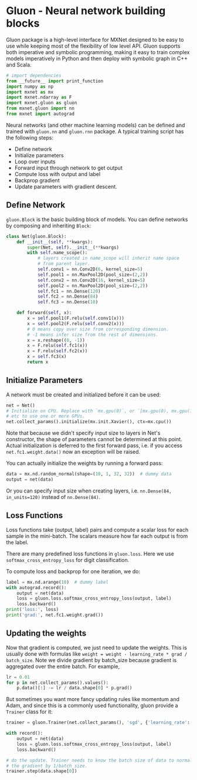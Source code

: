 # Gluon - Neural network building blocks

Gluon package is a high-level interface for MXNet designed to be easy to use while
keeping most of the flexibility of low level API. Gluon supports both imperative
and symbolic programming, making it easy to train complex models imperatively
in Python and then deploy with symbolic graph in C++ and Scala.


```python
# import dependencies
from __future__ import print_function
import numpy as np
import mxnet as mx
import mxnet.ndarray as F
import mxnet.gluon as gluon
from mxnet.gluon import nn
from mxnet import autograd
```

Neural networks (and other machine learning models) can be defined and trained
with `gluon.nn` and `gluon.rnn` package. A typical training script has the following
steps:

- Define network
- Initialize parameters
- Loop over inputs
- Forward input through network to get output
- Compute loss with output and label
- Backprop gradient
- Update parameters with gradient descent.


## Define Network

`gluon.Block` is the basic building block of models. You can define networks by
composing and inheriting `Block`:

```python
class Net(gluon.Block):
    def __init__(self, **kwargs):
        super(Net, self).__init__(**kwargs)
        with self.name_scope():
            # layers created in name_scope will inherit name space
            # from parent layer.
            self.conv1 = nn.Conv2D(6, kernel_size=5)
            self.pool1 = nn.MaxPool2D(pool_size=(2,2))
            self.conv2 = nn.Conv2D(16, kernel_size=5)
            self.pool2 = nn.MaxPool2D(pool_size=(2,2))
            self.fc1 = nn.Dense(120)
            self.fc2 = nn.Dense(84)
            self.fc3 = nn.Dense(10)

    def forward(self, x):
        x = self.pool1(F.relu(self.conv1(x)))
        x = self.pool2(F.relu(self.conv2(x)))
        # 0 means copy over size from corresponding dimension.
        # -1 means infer size from the rest of dimensions.
        x = x.reshape((0, -1))
        x = F.relu(self.fc1(x))
        x = F.relu(self.fc2(x))
        x = self.fc3(x)
        return x
```

## Initialize Parameters

A network must be created and initialized before it can be used:

```python
net = Net()
# Initialize on CPU. Replace with `mx.gpu(0)`, or `[mx.gpu(0), mx.gpu(1)]`,
# etc to use one or more GPUs.
net.collect_params().initialize(mx.init.Xavier(), ctx=mx.cpu())
```

Note that because we didn't specify input size to layers in Net's constructor,
the shape of parameters cannot be determined at this point. Actual initialization
is deferred to the first forward pass, i.e. if you access `net.fc1.weight.data()`
now an exception will be raised.

You can actually initialize the weights by running a forward pass:

```python
data = mx.nd.random_normal(shape=(10, 1, 32, 32))  # dummy data
output = net(data)
```

Or you can specify input size when creating layers, i.e. `nn.Dense(84, in_units=120)`
instead of `nn.Dense(84)`.

## Loss Functions

Loss functions take (output, label) pairs and compute a scalar loss for each sample
in the mini-batch. The scalars measure how far each output is from the label.

There are many predefined loss functions in `gluon.loss`. Here we use
`softmax_cross_entropy_loss` for digit classification.

To compute loss and backprop for one iteration, we do:

```python
label = mx.nd.arange(10)  # dummy label
with autograd.record():
    output = net(data)
    loss = gluon.loss.softmax_cross_entropy_loss(output, label)
    loss.backward()
print('loss:', loss)
print('grad:', net.fc1.weight.grad())
```

## Updating the weights

Now that gradient is computed, we just need to update the weights. This is usually
done with formulas like `weight = weight - learning_rate * grad / batch_size`.
Note we divide gradient by batch_size because gradient is aggregated over the
entire batch. For example,

```python
lr = 0.01
for p in net.collect_params().values():
    p.data()[:] -= lr / data.shape[0] * p.grad()
```

But sometimes you want more fancy updating rules like momentum and Adam, and since
this is a commonly used functionality, gluon provide a `Trainer` class for it:

```python
trainer = gluon.Trainer(net.collect_params(), 'sgd', {'learning_rate': 0.01})

with record():
    output = net(data)
    loss = gluon.loss.softmax_cross_entropy_loss(output, label)
    loss.backward()

# do the update. Trainer needs to know the batch size of data to normalize
# the gradient by 1/batch_size.
trainer.step(data.shape[0])
```
